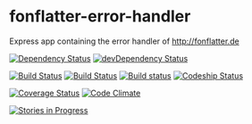 # fonflatter-error-handler

Express app containing the error handler of http://fonflatter.de

[![Dependency Status](https://david-dm.org/fonflatter/error-handler.svg)](https://david-dm.org/fonflatter/error-handler)
[![devDependency Status](https://david-dm.org/fonflatter/error-handler/dev-status.svg)](https://david-dm.org/fonflatter/error-handler#info=devDependencies)

[![Build Status](https://api.travis-ci.org/fonflatter/error-handler.svg)](https://travis-ci.org/fonflatter/error-handler)
[![Build Status](https://drone.io/github.com/fonflatter/error-handler/status.png)](https://drone.io/github.com/fonflatter/error-handler/latest)
[![Build status](https://ci.appveyor.com/api/projects/status/fv5mfdq7x8xocm5x?svg=true)](https://ci.appveyor.com/project/winniehell/error-handler)
[![Codeship Status](https://codeship.com/projects/8205adc0-ce7d-0132-83e8-1ee38b7a97c2/status)](https://codeship.com/projects/76457)

[![Coverage Status](https://coveralls.io/repos/fonflatter/error-handler/badge.svg?branch=1.0.0-dev)](https://coveralls.io/r/fonflatter/error-handler?branch=1.0.0-dev)
[![Code Climate](https://codeclimate.com/github/fonflatter/error-handler/badges/gpa.svg)](https://codeclimate.com/github/fonflatter/error-handler)

[![Stories in Progress](https://badge.waffle.io/fonflatter/error-handler.png?label=in%20progress&title=In%20Progress)](http://waffle.io/fonflatter/error-handler)
